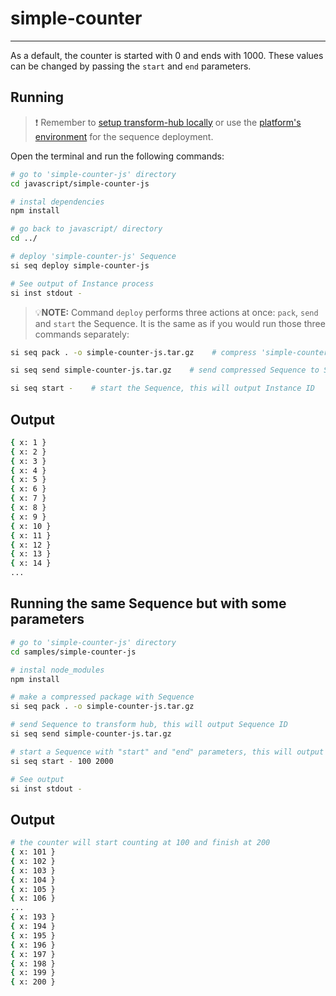 # simple-counter

___

As a default, the counter is started with 0 and ends with 1000. These values can be changed by passing the `start` and `end` parameters.

## Running

> ❗ Remember to [setup transform-hub locally](https://docs.scramjet.org/platform/self-hosted-installation) or use the [platform's environment](https://docs.scramjet.org/platform/quick-start) for the sequence deployment.

Open the terminal and run the following commands:

```bash
# go to 'simple-counter-js' directory
cd javascript/simple-counter-js

# instal dependencies
npm install

# go back to javascript/ directory
cd ../

# deploy 'simple-counter-js' Sequence
si seq deploy simple-counter-js

# See output of Instance process
si inst stdout -
```

> 💡**NOTE:** Command `deploy` performs three actions at once: `pack`, `send` and `start` the Sequence. It is the same as if you would run those three commands separately:

```bash
si seq pack . -o simple-counter-js.tar.gz    # compress 'simple-counter-js/' directory into file named 'simple-counter-js.tar.gz'

si seq send simple-counter-js.tar.gz    # send compressed Sequence to STH, this will output Sequence ID

si seq start -    # start the Sequence, this will output Instance ID
```

## Output

```bash
{ x: 1 }
{ x: 2 }
{ x: 3 }
{ x: 4 }
{ x: 5 }
{ x: 6 }
{ x: 7 }
{ x: 8 }
{ x: 9 }
{ x: 10 }
{ x: 11 }
{ x: 12 }
{ x: 13 }
{ x: 14 }
...
```

## Running the same Sequence but with some parameters

```bash
# go to 'simple-counter-js' directory
cd samples/simple-counter-js

# instal node_modules
npm install

# make a compressed package with Sequence
si seq pack . -o simple-counter-js.tar.gz

# send Sequence to transform hub, this will output Sequence ID
si seq send simple-counter-js.tar.gz

# start a Sequence with "start" and "end" parameters, this will output Instance ID
si seq start - 100 2000

# See output
si inst stdout -
```

## Output

```bash
# the counter will start counting at 100 and finish at 200
{ x: 101 }
{ x: 102 }
{ x: 103 }
{ x: 104 }
{ x: 105 }
{ x: 106 }
...
{ x: 193 }
{ x: 194 }
{ x: 195 }
{ x: 196 }
{ x: 197 }
{ x: 198 }
{ x: 199 }
{ x: 200 }
```

